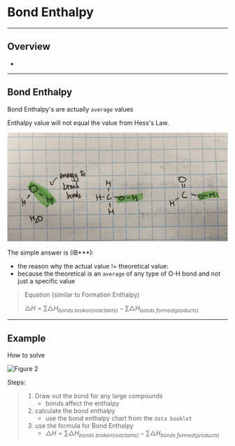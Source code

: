 # Bond Enthalpy

---

## Overview

-

---

## Bond Enthalpy

Bond Enthalpy's are actually `average` values

Enthalpy value will not equal the value from Hess's Law.

![Figure 1](../images/1.3fig1.png)

The simple answer is (IB\*\*\*):

- the reason why the actual value != theoretical value:
- because the theoretical is an `average` of any type of O-H bond and not just a specific value

> Equation (similar to Formation Enthalpy)
>
> $\triangle{H} = \sum{\triangle{H}}_{bonds\ broken (reactants)} - \sum{\triangle{H}}_{bonds\ formed(products)}$

---

## Example

How to solve

![Figure 2](../images/1.3fig2.png)

Steps:

> 1.  Draw out the bond for any large compounds
>     - bonds affect the enthalpy
> 2.  calculate the bond enthalpy
>     - use the bond enthalpy chart from the `data booklet`
> 3.  use the formula for Bond Enthalpy
>     - $\triangle{H} = \sum{\triangle{H}}_{bonds\ broken (reactants)} - \sum{\triangle{H}}_{bonds\ formed(products)}$
